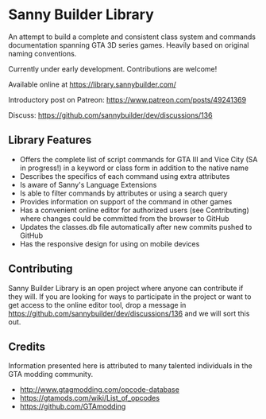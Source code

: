 # Sanny Builder Library

An attempt to build a complete and consistent class system and commands documentation spanning GTA 3D series games. Heavily based on original naming conventions.

Currently under early development. Contributions are welcome!

Available online at https://library.sannybuilder.com/

Introductory post on Patreon: https://www.patreon.com/posts/49241369

Discuss: https://github.com/sannybuilder/dev/discussions/136

## Library Features

- Offers the complete list of script commands for GTA III and Vice City (SA in progress!) in a keyword or class form in addition to the native name
- Describes the specifics of each command using extra attributes
- Is aware of Sanny's Language Extensions
- Is able to filter commands by attributes or using a search query
- Provides information on support of the command in other games
- Has a convenient online editor for authorized users (see Contributing) where changes could be committed from the browser to GitHub
- Updates the classes.db file automatically after new commits pushed to GitHub
- Has the responsive design for using on mobile devices

## Contributing

Sanny Builder Library is an open project where anyone can contribute if they will. If you are looking for ways to participate in the project or want to get access to the online editor tool, drop a message in https://github.com/sannybuilder/dev/discussions/136 and we will sort this out.

## Credits

Information presented here is attributed to many talented individuals in the GTA modding community.

- http://www.gtagmodding.com/opcode-database
- https://gtamods.com/wiki/List_of_opcodes
- https://github.com/GTAmodding
